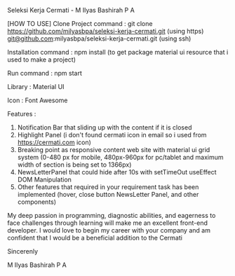 Seleksi Kerja Cermati - M Ilyas Bashirah P A

[HOW TO USE]
Clone Project
command : git clone https://github.com/milyasbpa/seleksi-kerja-cermati.git (using https) git@github.com:milyasbpa/seleksi-kerja-cermati.git (using ssh)

Installation
command : npm install (to get package material ui resource that i used to make a project)

Run
command : npm start 

Library : 
Material UI

Icon :
Font Awesome

Features : 
1. Notification Bar that sliding up with the content if it is closed
2. Highlight Panel (i don't found cermati icon in email so i used from https://cermati.com icon)
3. Breaking point as responsive content web site with material ui grid system (0-480 px for mobile, 480px-960px for pc/tablet and maximum width of section is being set to 1366px)
4. NewsLetterPanel that could hide after 10s with setTimeOut useEffect DOM Manipulation
5. Other features that required in your requirement task has been implemented (hover, close button NewsLetter Panel, and other components)

My deep passion in programming, diagnostic abilities, and eagerness to face challenges through learning will make me an excellent front-end developer. I would love to begin my career with your company and am confident that I would be a beneficial addition to the Cermati

Sincerenly

M Ilyas Bashirah P A
